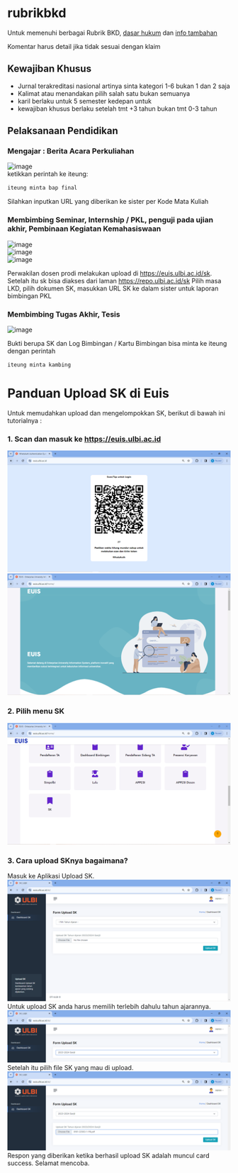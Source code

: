 # rubrikbkd
Untuk memenuhi berbagai Rubrik BKD, [dasar hukum](./kepdirjendikti2021.pdf) dan [info tambahan](./rubrik.pdf)

Komentar harus detail jika tidak sesuai dengan klaim 

## Kewajiban Khusus

* Jurnal terakreditasi nasional artinya sinta kategori 1-6 bukan 1 dan 2 saja
* Kalimat atau menandakan pilih salah satu bukan semuanya
* karil berlaku untuk 5 semester kedepan untuk
* kewajiban khusus berlaku setelah tmt +3 tahun bukan tmt 0-3 tahun

## Pelaksanaan Pendidikan

### Mengajar : Berita Acara Perkuliahan

![image](https://github.com/repoulbi/rubrikbkd/assets/11188109/6532e5c4-1e96-4cce-9e4c-d7e7c3109a3d)  
ketikkan perintah ke iteung:
```txt
iteung minta bap final
```
Silahkan inputkan URL yang diberikan ke sister per Kode Mata Kuliah

### Membimbing Seminar, Internship / PKL, penguji pada ujian akhir, Pembinaan Kegiatan Kemahasiswaan

![image](https://github.com/repoulbi/rubrikbkd/assets/11188109/77fce588-2dd1-4216-995f-43f949a33afb)  
![image](https://github.com/repoulbi/rubrikbkd/assets/11188109/eca0d530-7075-46fa-a9fb-6fca7f151757)  
![image](https://github.com/repoulbi/rubrikbkd/assets/11188109/71b4956e-7aab-435c-a77f-606c1ac94bc1)

Perwakilan dosen prodi melakukan upload di https://euis.ulbi.ac.id/sk. Setelah itu sk bisa diakses dari laman https://repo.ulbi.ac.id/sk 
Pilih masa LKD, pilih dokumen SK, masukkan URL SK ke dalam sister untuk laporan bimbingan PKL

### Membimbing Tugas Akhir, Tesis

![image](https://github.com/repoulbi/rubrikbkd/assets/11188109/6780f469-8599-4b36-a336-969f346fd8b3)  

Bukti berupa SK dan Log Bimbingan / Kartu Bimbingan bisa minta ke iteung dengan perintah
```txt
iteung minta kambing
```

# Panduan Upload SK di Euis
Untuk memudahkan upload dan mengelompokkan SK, berikut di bawah ini tutorialnya :

### 1. Scan dan masuk ke https://euis.ulbi.ac.id
![Login Euis](assets/1.PNG)
![Masuk Euis](assets/2.PNG)

### 2. Pilih menu SK
![Menu SK](assets/3.PNG)

### 3. Cara upload SKnya bagaimana?
Masuk ke Aplikasi Upload SK.
![Masuk ke SK](assets/4.PNG)
Untuk upload SK anda harus memilih terlebih dahulu tahun ajarannya.
![Memilih Tahun Ajaran](assets/5.PNG)
Setelah itu pilih file SK yang mau di upload.
![Pilih File SK](assets/6.PNG)
Respon yang diberikan ketika berhasil upload SK adalah muncul card success. Selamat mencoba.
